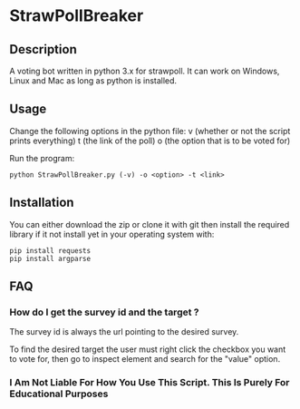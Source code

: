 # StrawPollBreaker
## Description
A voting bot written in python 3.x for strawpoll. 
It can work on Windows, Linux and Mac as long as python is installed.

## Usage
Change the following options in the python file:
v (whether or not the script prints everything)
t (the link of the poll)
o (the option that is to be voted for) 

Run the program:
```
python StrawPollBreaker.py (-v) -o <option> -t <link>

```


## Installation
You can either download the zip or clone it with git then install the required library if it not install yet in your operating system with:
```
pip install requests
pip install argparse

```

## FAQ
### How do I get the survey id and the target ?
The survey id is always the url pointing to the desired survey.

To find the desired target the user must right click the checkbox you want to vote for, then go to inspect element and search for the "value" option. 

### I Am Not Liable For How You Use This Script. This Is Purely For Educational Purposes 
